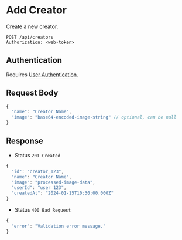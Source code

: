 # Add Creator

Create a new creator.

```http
POST /api/creators
Authorization: <web-token>
```

## Authentication

Requires [User Authentication](../../authentication/web.md).

## Request Body

```js
{
  "name": "Creator Name",
  "image": "base64-encoded-image-string" // optional, can be null
}
```

## Response

- Status `201 Created`

```js
{
  "id": "creator_123",
  "name": "Creator Name",
  "image": "processed-image-data",
  "userId": "user_123",
  "createdAt": "2024-01-15T10:30:00.000Z"
}
```

- Status `400 Bad Request`

```js
{
  "error": "Validation error message."
}
```
